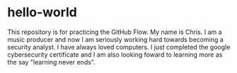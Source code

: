 # hello-world
This repository is for practicing the GitHub Flow.
My name is Chris.
I am a music producer and now I am seriously working hard towards becoming a security analyst.
I have always loved computers.
I just completed the google cybersecurity certificate and I am also looking foward to learning more as the say "learning never ends".
